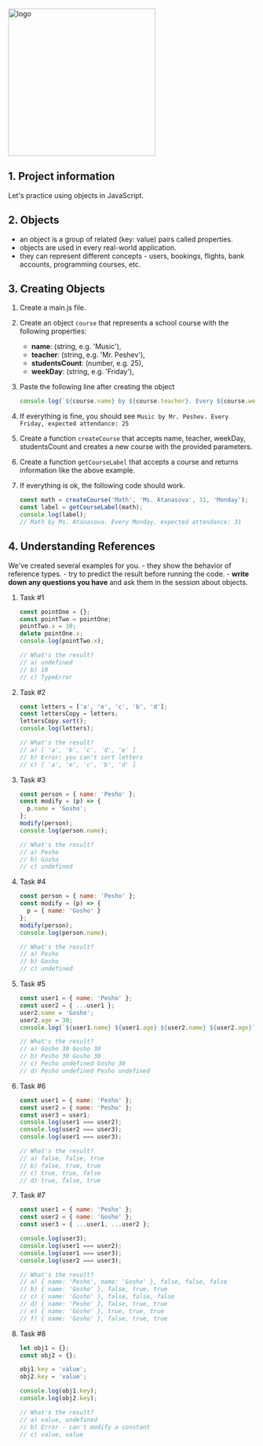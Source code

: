 <img src="https://webassets.telerikacademy.com/images/default-source/logos/telerik-academy.svg" alt="logo" width="300px" style="margin-top: 20px;"/>

## 1. Project information
Let's practice using objects in JavaScript.

## 2. Objects
- an object is a group of related (key: value) pairs called properties.
- objects are used in every real-world application.
- they can represent different concepts - users, bookings, flights, bank accounts, programming courses, etc.

## 3. Creating Objects
1. Create a main.js file.
2. Create an object `course` that represents a school course with the following properties:
    - **name**: (string, e.g. 'Music'),
    - **teacher**: (string, e.g. 'Mr. Peshev'),
    - **studentsCount**: (number, e.g. 25),
    - **weekDay**: (string, e.g. 'Friday'),
3. Paste the following line after creating the object
    ```javascript
    console.log(`${course.name} by ${course.teacher}. Every ${course.weekDay}, expected attendance: ${course.studentsCount}`);
    ```

4. If everything is fine, you should see `Music by Mr. Peshev. Every Friday, expected attendance: 25`
5. Create a function `createCourse` that accepts name, teacher, weekDay, studentsCount and creates a new course with the provided parameters.
6. Create a function `getCourseLabel` that accepts a course and returns information like the above example.
7. If everything is ok, the following code should work.
    ```javascript
    const math = createCourse('Math', 'Ms. Atanasova', 31, 'Monday');
    const label = getCourseLabel(math);
    console.log(label);
    // Math by Ms. Atanasova. Every Monday, expected attendance: 31
    ```

## 4. Understanding References
We've created several examples for you.
    - they show the behavior of reference types.
    - try to predict the result before running the code.
    - **write down any questions you have** and ask them in the session about objects.
1. Task #1
    ```javascript
    const pointOne = {};
    const pointTwo = pointOne;
    pointTwo.x = 10;
    delete pointOne.x;
    console.log(pointTwo.x);

    // What's the result? 
    // a) undefined
    // b) 10
    // c) TypeError
    ```
2. Task #2
    ```javascript
    const letters = ['a', 'e', 'c', 'b', 'd'];
    const lettersCopy = letters;
    lettersCopy.sort();
    console.log(letters);

    // What's the result?
    // a) [ 'a', 'b', 'c', 'd', 'e' ]
    // b) Error: you can't sort letters
    // c) [ 'a', 'e', 'c', 'b', 'd' ]
    ```

3. Task #3
    ```javascript
    const person = { name: 'Pesho' };
    const modify = (p) => {
      p.name = 'Gosho';
    };
    modify(person);
    console.log(person.name);

    // What's the result?
    // a) Pesho
    // b) Gosho
    // c) undefined
    ```

4. Task #4
    ```javascript
    const person = { name: 'Pesho' };
    const modify = (p) => {
      p = { name: 'Gosho' }
    };
    modify(person);
    console.log(person.name);

    // What's the result?
    // a) Pesho
    // b) Gosho
    // c) undefined
    ```

5. Task #5
    ```javascript
    const user1 = { name: 'Pesho' };
    const user2 = { ...user1 };
    user2.name = 'Gosho';
    user2.age = 30;
    console.log(`${user1.name} ${user1.age} ${user2.name} ${user2.age}`);

    // What's the result?
    // a) Gosho 30 Gosho 30
    // b) Pesho 30 Gosho 30
    // c) Pesho undefined Gosho 30
    // d) Pesho undefined Pesho undefined
    ```

6. Task #6
    ```javascript
    const user1 = { name: 'Pesho' };
    const user2 = { name: 'Pesho' };
    const user3 = user1;
    console.log(user1 === user2);
    console.log(user2 === user3);
    console.log(user1 === user3);

    // What's the result?
    // a) false, false, true
    // b) false, true, true
    // c) true, true, false
    // d) true, false, true
    ```

7. Task #7
    ```javascript
    const user1 = { name: 'Pesho' };
    const user2 = { name: 'Gosho' };
    const user3 = { ...user1, ...user2 };

    console.log(user3);
    console.log(user1 === user2);
    console.log(user1 === user3);
    console.log(user2 === user3);

    // What's the result?
    // a) { name: 'Pesho', name: 'Gosho' }, false, false, false
    // b) { name: 'Gosho' }, false, true, true
    // c) { name: 'Gosho' }, false, false, false
    // d) { name: 'Pesho' }, false, true, true
    // e) { name: 'Gosho' }, true, true, true
    // f) { name: 'Gosho' }, false, true, true
    ```

8. Task #8
    ```javascript
    let obj1 = {};
    const obj2 = {};

    obj1.key = 'value';
    obj2.key = 'value';

    console.log(obj1.key);
    console.log(obj2.key);

    // What's the result?
    // a) value, undefined
    // b) Error - can't modify a constant
    // c) value, value
    ```